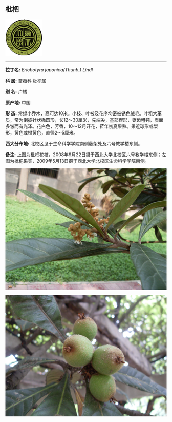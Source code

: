 ## 枇杷

![西北大学校园网络植物志](JPG/nwu.gif)

---

**拉丁名:**  _Eriobotyra japonica(Thunb.) Lindl_

**科 属:** 蔷薇科 枇杷属

**别 名:** 卢橘

**原产地:** 中国

**形  态:** 常绿小乔木，高可达10米。小枝、叶被及花序均密被锈色绒毛。叶粗大革质，常为倒披针状椭圆形，长12～30厘米，先端尖，基部楔形，锯齿粗钝，表面多皱而有光泽。花白色，芳香，10～12月开花，莅年初夏果熟。果近球形或梨形，黄色或橙黄色，直径2～5厘米。　　　　　

**西大分布地:** 北校区见于生命科学学院南侧藤架处及六号教学楼东侧。 

**备注:** 上图为枇杷花枝，2008年9月22日摄于西北大学北校区六号教学楼东侧；左图为枇杷果实，2009年5月13日摄于西北大学北校区生命科学学院南侧。

![枇杷](JPG/枇杷1.JPG) 

![枇杷](JPG/枇杷果.JPG) 

